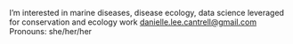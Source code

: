
 I’m interested in marine diseases, disease ecology, data science leveraged for conservation and ecology work
 danielle.lee.cantrell@gmail.com
Pronouns: she/her/her


<!---
dl-cantrell/dl-cantrell is a ✨ special ✨ repository because its `README.md` (this file) appears on your GitHub profile.
You can click the Preview link to take a look at your changes.
--->
